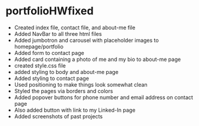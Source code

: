 # portfolioHWfixed
* Created index file, contact file, and about-me file
* Added NavBar to all three html files
* Added jumbotron and carousel with placeholder images to homepage/portfolio
* Added form to contact page
* Added card containing a photo of me and my bio to about-me page
* created style.css file
* added styling to body and about-me page
* Added styling to contact page
* Used positioning to make things look somewhat clean
* Styled the pages via borders and colors
* Added popover buttons for phone number and email address on contact page
* Also added button with link to my Linked-In page
* Added screenshots of past projects

